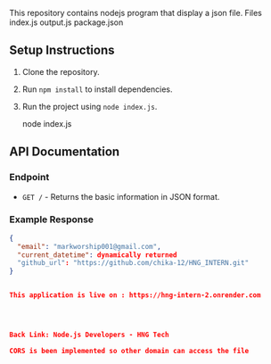 This repository contains nodejs program that display a json file.
Files
    index.js
    output.js
    package.json

## Setup Instructions
1. Clone the repository.
2. Run `npm install` to install dependencies.
3. Run the project using `node index.js`.




    node index.js

## API Documentation
### Endpoint
- `GET /` - Returns the basic information in JSON format.

### Example Response
```json
{
  "email": "markworship001@gmail.com",
  "current_datetime": dynamically returned
  "github_url": "https://github.com/chika-12/HNG_INTERN.git"
}


This application is live on : https://hng-intern-2.onrender.com




Back Link: Node.js Developers - HNG Tech

CORS is been implemented so other domain can access the file

